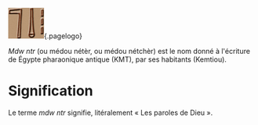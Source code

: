 <!-- TITLE: Mdw ntr -->
<!-- SUBTITLE: Présentation des écritures mdw ntr -->

![Mdw Ntr](/uploads/ecriture/mdw-ntr.png "Mdw Ntr"){.pagelogo}

*Mdw ntr* (ou médou nétèr, ou médou nétchèr) est le nom donné à l'écriture de Égypte pharaonique antique (KMT), par ses habitants (Kemtiou).
# Signification 
Le terme *mdw ntr* signifie, litéralement « Les paroles de Dieu ».